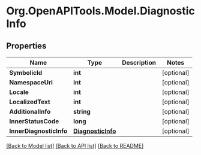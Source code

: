 # Org.OpenAPITools.Model.DiagnosticInfo

## Properties

Name | Type | Description | Notes
------------ | ------------- | ------------- | -------------
**SymbolicId** | **int** |  | [optional] 
**NamespaceUri** | **int** |  | [optional] 
**Locale** | **int** |  | [optional] 
**LocalizedText** | **int** |  | [optional] 
**AdditionalInfo** | **string** |  | [optional] 
**InnerStatusCode** | **long** |  | [optional] 
**InnerDiagnosticInfo** | [**DiagnosticInfo**](DiagnosticInfo.md) |  | [optional] 

[[Back to Model list]](../README.md#documentation-for-models) [[Back to API list]](../README.md#documentation-for-api-endpoints) [[Back to README]](../README.md)

